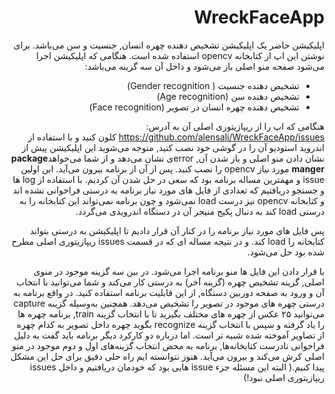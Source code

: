 <div dir="rtl">

# WreckFaceApp

اپلیکیشن حاضر یک اپلیکیشن تشخیص دهنده چهره انسان, جنسیت و سن می‌باشد. برای نوشتن این اپ از کتابخانه opencv استفاده شده است. هنگامی که اپلیکیشن اجرا می‌شود صفحه منو اصلی باز می‌شود و داخل آن سه گزینه می‌باشد:

- تشخیص دهنده جنسیت ( Gender recognition)
- تشخیص دهنده سن (Age recognition)
- تشخیص دهنده چهره انسان در تصویر (Face recognition)

هنگامی که اپ را از ریپازیتوری اصلی آن به آدرس: 
https://github.com/alensali/WreckFaceApp/issues 
کلون کنید و با استفاده از اندروید استودیو آن را در گوشی خود نصب کنید, متوجه می‌شوید این اپلیکیشن پیش از نشان دادن منو اصلی و باز شدن آن, errorی نشان می‌دهد و از شما می‌خواهد**package manger** مورد نیاز opencv را نصب کنید. پس از آن از برنامه بیرون می‌آید. این اولین issue و مهمترین مساله برنامه بود که سعی در حل شدن آن کردیم. با استفاده از log ها و جستجو دریافتیم که تعدادی از فایل های مورد نیاز برنامه به درستی فراخوانی نشده اند و کتابخانه opencv نیز درست load نمی‌شود و چون برنامه نمی‌تواند این کتابخانه را به درستی load کند به دنبال پکیج منیجر آن در دستگاه اندرویدی می‌گردد. 

پس فایل های مورد نیاز برنامه را در کنار آن قرار دادیم تا اپلیکیشن به درستی بتواند کتابخانه را load کند. و در نتیجه مساله ای که در قسمت issues ریپازیتوری اصلی مطرح شده بود حل می‌شود.

با قرار دادن این فایل ها منو برنامه اجرا می‌شود. در بین سه گزینه موجود در منوی اصلی, گزینه تشخیص چهره (گزینه آخر) به درستی کار می‌کند و شما می‌توانید با انتخاب آن و ورود به صفحه دوربین دستگاه, از این قابلیت برنامه استفاده کنید. در واقع برنامه به درستی چهره های موجود در تصویر را تشخیص می‌دهد.
همچنین به‌وسیله گزینه capture می‌توانید ۲۵ عکس از چهره های مختلف بگیرید تا با انتخاب گزینه train, برنامه چهره ها را یاد گرفته و سپس با انتخاب گزینه recognize بگوید چهره داخل تصویر به کدام چهره از تصاویر آموخته شده شبیه تر است.
اما درباره دو کارکرد دیگر برنامه باید گفت به دلیل فراخوانی نادرست کتابخانه‌ها, برنامه به محض انتخاب گزینه‌های اول و دوم موجود در منو اصلی کرش می‌کند و بیرون می‌آید. هنوز نتوانسته ایم راه حلی دقیق برای حل این مشکل پیدا کنیم.( البته این مسئله جزء issue هایی بود که خودمان دریافتیم و داخل issues ریپازیتوری اصلی نبود!)  

</div>
